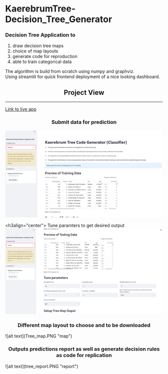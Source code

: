 # KaerebrumTree-Decision_Tree_Generator
### Decision Tree Application to 
1.  draw decision tree maps 
2.  choice of map layouts
3.  generate code for reproduction
4.  able to train categorical data


The algorithm is build from scratch using numpy and graphviz.\
Using streamlit for quick frontend deployment of a nice looking dashboard.

<h2 align="center">Project View</h2>

***
[Link to live app](https://kaerubrumtree.herokuapp.com/)


<h3 align="center"> Submit data for prediction </h3>

![alt text](Tree_data.PNG "data")

<h3align="center"> Tune paramters to get desired output </h3>
![alt text](tree_params.PNG "params")

<h3 align="center"> Different map layout to choose and to be downloaded </h1>
![alt text](Tree_map.PNG "map")

<h3 align="center"> Outputs predictions report as well as generate decision rules as code for replication  </h1>
![alt text](tree_report.PNG "report")

